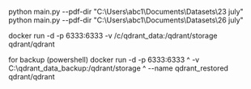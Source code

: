 python main.py --pdf-dir "C:\Users\abc1\Documents\Datasets\23 july"
python main.py --pdf-dir "C:\Users\abc1\Documents\Datasets\26 july"


docker run -d -p 6333:6333 -v /c/qdrant_data:/qdrant/storage qdrant/qdrant



for backup (powershell)
docker run -d -p 6333:6333 ^
  -v C:\qdrant_data_backup:/qdrant/storage ^
  --name qdrant_restored qdrant/qdrant
